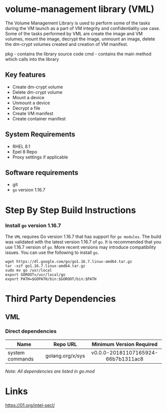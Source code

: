 # volume-management library (VML)
The Volume Management Library is used to perform some of the tasks during the VM launch as a part of VM integrity and confidentiality use case. Some of the tasks performed by VML are create the image and VM volumes, mount the image, decrypt the image, unmount an image, delete the dm-crypt volumes created and creation of VM manifest. 

pkg - contains the library source code
cmd - contains the main method which calls into the library

## Key features
- Create dm-crypt volume
- Delete dm-crypt volume
- Mount a device
- Unmount a device
- Decrypt a file
- Create VM manifest
- Create container manifest


## System Requirements
- RHEL 8.1
- Epel 8 Repo
- Proxy settings if applicable

## Software requirements
- git
- `go` version 1.16.7

# Step By Step Build Instructions

### Install `go` version 1.16.7
The `VML` requires Go version 1.16.7 that has support for `go modules`. The build was validated with the latest version 1.16.7 of `go`. It is recommended that you use 1.16.7 version of `go`. More recent versions may introduce compatibility issues. You can use the following to install `go`.
```shell
wget https://dl.google.com/go/go1.16.7.linux-amd64.tar.gz
tar -xzf go1.16.7.linux-amd64.tar.gz
sudo mv go /usr/local
export GOROOT=/usr/local/go
export PATH=$GOPATH/bin:$GOROOT/bin:$PATH
```

# Third Party Dependencies

## VML

### Direct dependencies

| Name                  | Repo URL           | Minimum Version Required           |
| ----------------------| -------------------| :--------------------------------: |
| system commands       | golang.org/x/sys   | v0.0.0-20181107165924-66b7b1311ac8 |


*Note: All dependencies are listed in go.mod*

# Links
https://01.org/intel-secl/
